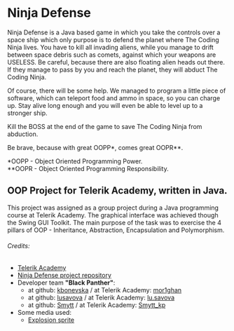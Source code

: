 <h1>Ninja Defense</h1>
<p>Ninja Defense is a Java based game in which you take the controls
    over a space ship which only purpose is to defend the planet where The Coding Ninja lives.
    You have to kill all invading aliens, while you manage to drift between space debris such as comets,
    against which your weapons are USELESS. Be careful, because there are also
    floating alien heads out there. If they manage to pass by you and reach the planet,
    they will abduct The Coding Ninja.</p>

<p>Of course, there will be some help.
    We managed to program a little piece of software,
    which can teleport food and ammo in space, so you can charge up.
    Stay alive long enough and you will even be able to level up to a stronger ship.</p>

<p>Kill the BOSS at the end of the game to save The Coding Ninja from abduction.</p>

<p>Be brave, because with great OOPP*, comes great OOPR**.</p>

<p>*OOPP - Object Oriented Programming Power. <br>
    **OOPR - Object Oriented Programming Responsibility.</p>

<h2>OOP Project for Telerik Academy, written in Java.</h2>
<p>This project was assigned as a group project during a Java programming course at Telerik Academy.
    The graphical interface was achieved though the Swing GUI Toolkit.
    The main purpose of the task was to exercise the 4 pillars of OOP - Inheritance, Abstraction, Encapsulation and
    Polymorphism.</p>

<h6>Credits: </h6>
<ul>
    <li><a href="http://telerikacademy.com/">Telerik Academy</a></li>
    <li><a href="https://github.com/lusavova/spaceGame">Ninja Defense project repository</a></li>
    <li>Developer team <strong>"Black Panther"</strong>:
        <ul>
            <li>at github: <a href="https://github.com/kbonevska">kbonevska</a> / at Telerik Academy: <a
                    href="http://judge.telerikacademy.com/user/mor1ghan">mor1ghan</a></li>
            <li>at github: <a href="https://github.com/lusavova">lusavova</a> / at Telerik Academy: <a
                    href="http://judge.telerikacademy.com/user/lu.savova">lu.savova</a></li>
            <li>at github: <a href="https://github.com/Smytt">Smytt</a> / at Telerik Academy: <a
                    href="http://judge.telerikacademy.com/user/Smytt_kp">Smytt_kp</a></li>
        </ul>
    </li>
    <li>Some media used:
        <ul>
            <li>
                <a href="https://graphicdesign.stackexchange.com/questions/87416/how-to-make-this-explosion-animation-better">Explosion
                    sprite</a></li>
        </ul>
    </li>
</ul>